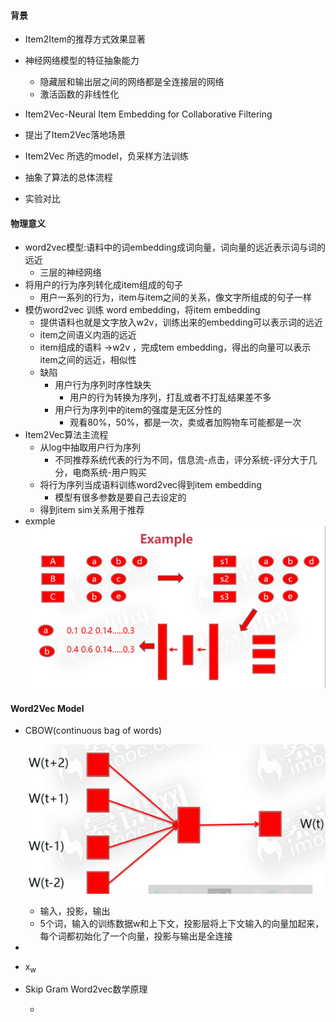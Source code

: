 #### 背景

- Item2Item的推荐方式效果显著

- 神经网络模型的特征抽象能力

  - 隐藏层和输出层之间的网络都是全连接层的网络
  - 激活函数的非线性化

-  Item2Vec-Neural Item Embedding for Collaborative Filtering

  - 提出了Item2Vec落地场景

  - Item2Vec 所选的model，负采样方法训练

  - 抽象了算法的总体流程

  - 实验对比

#### 物理意义

- word2vec模型:语料中的词embedding成词向量，词向量的远近表示词与词的远近
	- 三层的神经网络
- 将用户的行为序列转化成item组成的句子
  - 用户一系列的行为，item与item之间的关系，像文字所组成的句子一样
- 模仿word2vec 训练 word embedding，将item embedding
  - 提供语料也就是文字放入w2v，训练出来的embedding可以表示词的远近
  - item之间语义内涵的远近
  - item组成的语料 ->w2v ，完成tem embedding，得出的向量可以表示item之间的远近，相似性
  - 缺陷
    - 用户行为序列时序性缺失
    	- 用户的行为转换为序列，打乱或者不打乱结果差不多
    - 用户行为序列中的item的强度是无区分性的
    	- 观看80%，50%，都是一次，卖或者加购物车可能都是一次
- Item2Vec算法主流程
	- 从log中抽取用户行为序列
		- 不同推荐系统代表的行为不同，信息流-点击，评分系统-评分大于几分，电商系统-用户购买
	-  将行为序列当成语料训练word2vec得到item embedding
		- 模型有很多参数是要自己去设定的
	- 得到item sim关系用于推荐
- exmple
	![example](.\img\01.jpg)

#### Word2Vec Model

- CBOW(continuous bag of words)

  ![CBOW](.\img\02.jpg)

  - 输入，投影，输出
  - 5个词，输入的训练数据w和上下文，投影层将上下文输入的向量加起来，每个词都初始化了一个向量，投影与输出是全连接

- 

  - x<sub>w</sub>

- Skip Gram Word2vec数学原理

  - 

